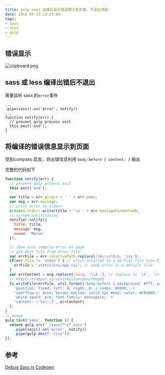 ```yaml
---
title: gulp sass 出错后显示错误提示到页面，不退出进程
date: 2016-05-13 13:53:04
tags:
- sass
- scss
- gulp
---
```

## 错误显示

![clipboard.png](https://o8hio0x77.qnssl.com/blog/2016/i/2016-06-09_12:34:42.jpg)

## sass 或 less 编译出错后不退出
需要监听 sass 的`error`事件
<!-- more -->
```
...
.pipe(sass().on('error', notify))
...
function notify(err) {
  // prevent gulp process exit
  this.emit('end');
}
```
 
## 将编译的错误信息显示到页面
受到compass 启发，将出错信息利用 `body:before { content: }` 输出

完整的代码如下
```js
function notify(err) {
  // prevent gulp process exit
  this.emit('end');

  var title = err.plugin + ' ' + err.name;
  var msg = err.message;
  // print error to stderr
  process.stderr.write(title + '\n ' + err.messageFormatted);
  // system notification
  notifier.notify({
    title: title,
    message: msg,
    sound: 'Morse'
  });

  // show sass compile error on page
  // get dest file from error file
  var errFile = err.relativePath.replace(/\bscss\b/g, 'css');
  if(err.file != 'stdin') { // error occurred in a partial file (via @import)
    errFile = 'static/css/app.css'; // show error in a default file
  }
  var errContent = msg.replace(/\n/g, '\\A '); // replace to `\A`, `\n` is not allowed in css content
  // http://codepen.io/scottkellum/pen/YXbpeQ
  fs.writeFile(errFile, util.format('body:before { background: #fff; padding: 15px;' +
    'position: fixed; left: 0; right: 0; z-index: 99999;' +
    'overflow-y: auto; border-bottom: solid 1px #eee; color: #C93900;' +
    'white-space: pre; font-family: monospace;' +
    'content: \'%s\';}', errContent)
  );
}
// usage
gulp.task('sass', function () {
  return gulp.src('./sass/**/*.scss')
    .pipe(sass().on('error', notify))
    .pipe(gulp.dest('./css'));
});
```

## 参考
[Debug Sass in Codepen](http://codepen.io/scottkellum/pen/YXbpeQ)
